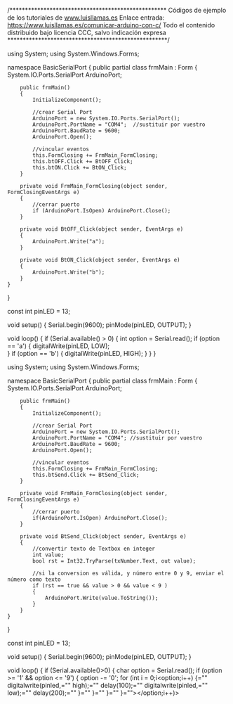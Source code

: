 /***************************************************
Códigos de ejemplo de los tutoriales de www.luisllamas.es
Enlace entrada: https://www.luisllamas.es/comunicar-arduino-con-c/
Todo el contenido distribuido bajo licencia CCC, salvo indicación expresa
****************************************************/

using System;
using System.Windows.Forms;

namespace BasicSerialPort
{
    public partial class frmMain : Form
    {
        System.IO.Ports.SerialPort ArduinoPort;

        public frmMain()
        {
            InitializeComponent();

            //crear Serial Port
            ArduinoPort = new System.IO.Ports.SerialPort();
            ArduinoPort.PortName = "COM4";  //sustituir por vuestro 
            ArduinoPort.BaudRate = 9600;
            ArduinoPort.Open();

            //vincular eventos
            this.FormClosing += FrmMain_FormClosing;
            this.btOFF.Click += BtOFF_Click;
            this.btON.Click += BtON_Click;
        }

        private void FrmMain_FormClosing(object sender, FormClosingEventArgs e)
        {
            //cerrar puerto
            if (ArduinoPort.IsOpen) ArduinoPort.Close();
        }

        private void BtOFF_Click(object sender, EventArgs e)
        {
            ArduinoPort.Write("a");
        }

        private void BtON_Click(object sender, EventArgs e)
        {
            ArduinoPort.Write("b");
        }
    }
}



const int pinLED = 13;

void setup()
{
	Serial.begin(9600);
	pinMode(pinLED, OUTPUT);
}

void loop() {
	if (Serial.available() > 0)
	{
		int option = Serial.read();
		if (option == 'a')
		{
			digitalWrite(pinLED, LOW);		
		}
		if (option == 'b')
		{
			digitalWrite(pinLED, HIGH);
		}
	}
}


using System;
using System.Windows.Forms;

namespace BasicSerialPort
{
    public partial class frmMain : Form
    {
        System.IO.Ports.SerialPort ArduinoPort;

        public frmMain()
        {
            InitializeComponent();

            //crear Serial Port
            ArduinoPort = new System.IO.Ports.SerialPort();
            ArduinoPort.PortName = "COM4"; //sustituir por vuestro 
            ArduinoPort.BaudRate = 9600;
            ArduinoPort.Open();

            //vincular eventos
            this.FormClosing += FrmMain_FormClosing;
            this.btSend.Click += BtSend_Click;
        }

        private void FrmMain_FormClosing(object sender, FormClosingEventArgs e)
        {
            //cerrar puerto
            if(ArduinoPort.IsOpen) ArduinoPort.Close();
        }

        private void BtSend_Click(object sender, EventArgs e)
        {
            //convertir texto de Textbox en integer
            int value;
            bool rst = Int32.TryParse(txNumber.Text, out value);

            //si la conversion es válida, y número entre 0 y 9, enviar el número como texto
            if (rst == true && value > 0 && value < 9 )
            {
                ArduinoPort.Write(value.ToString());
            }
        }
    }
}


const int pinLED = 13;

void setup() 
{
	Serial.begin(9600);
	pinMode(pinLED, OUTPUT);
}

void loop()
{
	if (Serial.available()>0) 
	{
		char option = Serial.read();
		if (option >= '1' && option <= '9')
		{
			option -= '0';
			for (int i = 0;i<option;i++) {="" digitalwrite(pinled,="" high);="" delay(100);="" digitalwrite(pinled,="" low);="" delay(200);="" }="" }="" }="" }=""></option;i++)>